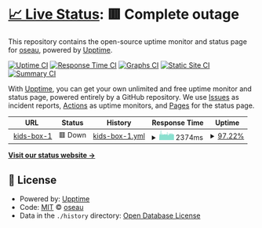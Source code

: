 # [📈 Live Status](https://oseau.github.io/uptime-kids-box-1): <!--live status--> **🟥 Complete outage**

This repository contains the open-source uptime monitor and status page for [oseau](https://oseau.github.io/uptime-kids-box-1), powered by [Upptime](https://github.com/upptime/upptime).

[![Uptime CI](https://github.com/koj-co/upptime/workflows/Uptime%20CI/badge.svg)](https://github.com/koj-co/upptime/actions?query=workflow%3A%22Uptime+CI%22)
[![Response Time CI](https://github.com/koj-co/upptime/workflows/Response%20Time%20CI/badge.svg)](https://github.com/koj-co/upptime/actions?query=workflow%3A%22Response+Time+CI%22)
[![Graphs CI](https://github.com/koj-co/upptime/workflows/Graphs%20CI/badge.svg)](https://github.com/koj-co/upptime/actions?query=workflow%3A%22Graphs+CI%22)
[![Static Site CI](https://github.com/koj-co/upptime/workflows/Static%20Site%20CI/badge.svg)](https://github.com/koj-co/upptime/actions?query=workflow%3A%22Static+Site+CI%22)
[![Summary CI](https://github.com/koj-co/upptime/workflows/Summary%20CI/badge.svg)](https://github.com/koj-co/upptime/actions?query=workflow%3A%22Summary+CI%22)

With [Upptime](https://upptime.js.org), you can get your own unlimited and free uptime monitor and status page, powered entirely by a GitHub repository. We use [Issues](https://github.com/oseau/uptime-kids-box-1/issues) as incident reports, [Actions](https://github.com/oseau/uptime-kids-box-1/actions) as uptime monitors, and [Pages](https://oseau.github.io/uptime-kids-box-1) for the status page.

<!--start: status pages-->
<!-- This summary is generated by Upptime (https://github.com/upptime/upptime) -->
<!-- Do not edit this manually, your changes will be overwritten -->
<!-- prettier-ignore -->
| URL | Status | History | Response Time | Uptime |
| --- | ------ | ------- | ------------- | ------ |
| <img alt="" src="https://favicons.githubusercontent.com/kids-box-1.tttwonder.com" height="13"> [kids-box-1](https://kids-box-1.tttwonder.com/) | 🟥 Down | [kids-box-1.yml](https://github.com/oseau/uptime-kids-box-1/commits/HEAD/history/kids-box-1.yml) | <details><summary><img alt="Response time graph" src="./graphs/kids-box-1/response-time-week.png" height="20"> 2374ms</summary><br><a href="https://oseau.github.io/uptime-kids-box-1/history/kids-box-1"><img alt="Response time 2814" src="https://img.shields.io/endpoint?url=https%3A%2F%2Fraw.githubusercontent.com%2Foseau%2Fuptime-kids-box-1%2FHEAD%2Fapi%2Fkids-box-1%2Fresponse-time.json"></a><br><a href="https://oseau.github.io/uptime-kids-box-1/history/kids-box-1"><img alt="24-hour response time 2761" src="https://img.shields.io/endpoint?url=https%3A%2F%2Fraw.githubusercontent.com%2Foseau%2Fuptime-kids-box-1%2FHEAD%2Fapi%2Fkids-box-1%2Fresponse-time-day.json"></a><br><a href="https://oseau.github.io/uptime-kids-box-1/history/kids-box-1"><img alt="7-day response time 2374" src="https://img.shields.io/endpoint?url=https%3A%2F%2Fraw.githubusercontent.com%2Foseau%2Fuptime-kids-box-1%2FHEAD%2Fapi%2Fkids-box-1%2Fresponse-time-week.json"></a><br><a href="https://oseau.github.io/uptime-kids-box-1/history/kids-box-1"><img alt="30-day response time 2638" src="https://img.shields.io/endpoint?url=https%3A%2F%2Fraw.githubusercontent.com%2Foseau%2Fuptime-kids-box-1%2FHEAD%2Fapi%2Fkids-box-1%2Fresponse-time-month.json"></a><br><a href="https://oseau.github.io/uptime-kids-box-1/history/kids-box-1"><img alt="1-year response time 2814" src="https://img.shields.io/endpoint?url=https%3A%2F%2Fraw.githubusercontent.com%2Foseau%2Fuptime-kids-box-1%2FHEAD%2Fapi%2Fkids-box-1%2Fresponse-time-year.json"></a></details> | <details><summary><a href="https://oseau.github.io/uptime-kids-box-1/history/kids-box-1">97.22%</a></summary><a href="https://oseau.github.io/uptime-kids-box-1/history/kids-box-1"><img alt="All-time uptime 99.27%" src="https://img.shields.io/endpoint?url=https%3A%2F%2Fraw.githubusercontent.com%2Foseau%2Fuptime-kids-box-1%2FHEAD%2Fapi%2Fkids-box-1%2Fuptime.json"></a><br><a href="https://oseau.github.io/uptime-kids-box-1/history/kids-box-1"><img alt="24-hour uptime 97.45%" src="https://img.shields.io/endpoint?url=https%3A%2F%2Fraw.githubusercontent.com%2Foseau%2Fuptime-kids-box-1%2FHEAD%2Fapi%2Fkids-box-1%2Fuptime-day.json"></a><br><a href="https://oseau.github.io/uptime-kids-box-1/history/kids-box-1"><img alt="7-day uptime 97.22%" src="https://img.shields.io/endpoint?url=https%3A%2F%2Fraw.githubusercontent.com%2Foseau%2Fuptime-kids-box-1%2FHEAD%2Fapi%2Fkids-box-1%2Fuptime-week.json"></a><br><a href="https://oseau.github.io/uptime-kids-box-1/history/kids-box-1"><img alt="30-day uptime 98.53%" src="https://img.shields.io/endpoint?url=https%3A%2F%2Fraw.githubusercontent.com%2Foseau%2Fuptime-kids-box-1%2FHEAD%2Fapi%2Fkids-box-1%2Fuptime-month.json"></a><br><a href="https://oseau.github.io/uptime-kids-box-1/history/kids-box-1"><img alt="1-year uptime 99.27%" src="https://img.shields.io/endpoint?url=https%3A%2F%2Fraw.githubusercontent.com%2Foseau%2Fuptime-kids-box-1%2FHEAD%2Fapi%2Fkids-box-1%2Fuptime-year.json"></a></details>

<!--end: status pages-->

[**Visit our status website →**](https://oseau.github.io/uptime-kids-box-1)

## 📄 License

- Powered by: [Upptime](https://github.com/upptime/upptime)
- Code: [MIT](./LICENSE) © [oseau](https://oseau.github.io/uptime-kids-box-1)
- Data in the `./history` directory: [Open Database License](https://opendatacommons.org/licenses/odbl/1-0/)
